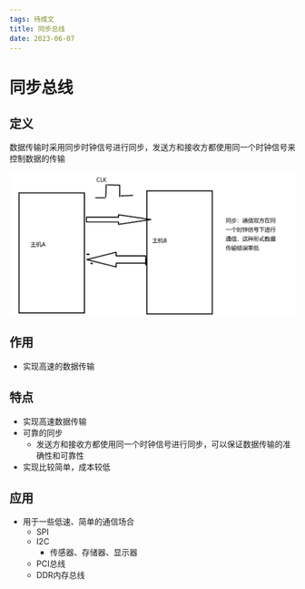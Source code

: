 ```yaml
---
tags: 待成文
title: 同步总线
date: 2023-06-07
---
```

# 同步总线

## 定义

数据传输时采用同步时钟信号进行同步，发送方和接收方都使用同一个时钟信号来控制数据的传输

![](assets/20230607215927681.png)

## 作用

- 实现高速的数据传输

## 特点

- 实现高速数据传输
- 可靠的同步
	- 发送方和接收方都使用同一个时钟信号进行同步，可以保证数据传输的准确性和可靠性
- 实现比较简单，成本较低

## 应用

- 用于一些低速、简单的通信场合
	- SPI
	- I2C
		- 传感器、存储器、显示器
	- PCI总线
	- DDR内存总线